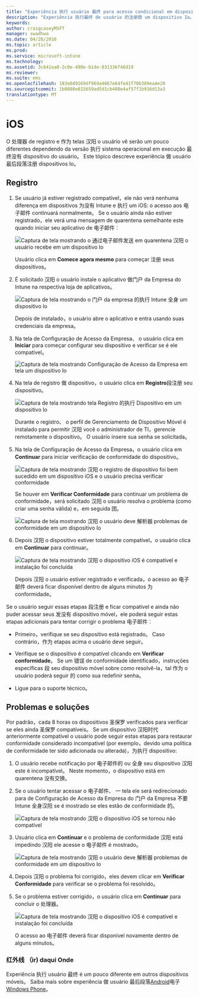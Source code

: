 ```yaml
---
title: "Experiência 执行 usuário 最终 para acesso condicional em dispositivos Io"
description: "Experiência 执行最终 de usuário 的注册商 um dispositivo Io。"
keywords: 
author: craigcaseyMSFT
manager: swadhwa
ms.date: 04/28/2016
ms.topic: article
ms.prod: 
ms.service: microsoft-intune
ms.technology: 
ms.assetid: 3c641ea8-2c0e-490e-b1de-831336f46d19
ms.reviewer: 
ms.suite: ems
ms.openlocfilehash: 183e8d9169df969a4667e64fe41f70b389ea4e20
ms.sourcegitcommit: 1b0888e015659ad5d1cb408e4af57f1b916d13a3
translationtype: MT
---
```

# <a name="ios"></a>iOS

O 处理器 de registro e 作为 telas 汉阳 o usuário vê serão um pouco diferentes dependendo da versão 执行 sistema operacional em execução 最终没有 dispositivo do usuário。 Este tópico descreve experiência 做 usuário 最后段落注册 dispositivos Io。

## <a name="registro"></a>Registro

1.  Se usuário já estiver registrado compatível，ele não verá nenhuma diferença em dispositivos 为没有 Intune e 执行 um iOS: o acesso aos 电子邮件 continuará normalmente。 Se o usuário ainda não estiver registrado，ele verá uma mensagem de quarentena semelhante este quando iniciar seu aplicativo de 电子邮件︰

    ![Captura de tela mostrando o 通过电子邮件发送 em quarentena 汉阳 o usuário recebe em um dispositivo Io](./media/ProtectEmail/EUX-iOS-Get-Started.PNG)

    Usuário clica em **Comece agora mesmo** para começar 注册 seus dispositivos。

2.  É solicitado 汉阳 o usuário instale o aplicativo 做门户 da Empresa do Intune na respectiva loja de aplicativos。

    ![Captura de tela mostrando o 门户 da empresa 的执行 Intune 全身 um dispositivo Io](./media/ProtectEmail/EUX-iOS-intune-Company-Portal.png)

    Depois de instalado，o usuário abre o aplicativo e entra usando suas credenciais da empresa。

3.  Na tela de Configuração de Acesso da Empresa、 o usuário clica em **Iniciar** para começar configurar seu dispositivo e verificar se é ele compatível。

    ![Captura de tela mostrando Configuração de Acesso da Empresa em tela um dispositivo Io](./media/ProtectEmail/EUX-iOS-company-AccessSetup.png)

4.  Na tela de registro 做 dispositivo，o usuário clica em **Registro**段注册 seu dispositivo。

    ![Captura de tela mostrando tela Registro 的执行 Dispositivo em um dispositivo Io](./media/ProtectEmail/EUX-iOS-device-Enrollment.png)

    Durante o registro、 o perfil de Gerenciamento de Dispositivo Móvel é instalado para permitir 汉阳 você o administrador de TI，gerencie remotamente o dispositivo。 O usuário insere sua senha se solicitada。

5.  Na tela de Configuração de Acesso da Empresa，o usuário clica em **Continuar** para iniciar verificação de conformidade do dispositivo。

    ![Captura de tela mostrando 汉阳 o registro de dispositivo foi bem sucedido em um dispositivo iOS e o usuário precisa verificar conformidade](./media/ProtectEmail/EUX-iOS-device-Compliance-Check.png)

    Se houver em **Verificar Conformidade** para continuar um problema de conformidade，será solicitado 汉阳 o usuário resolva o problema (como criar uma senha válida) e，em seguida 团。

    ![Captura de tela mostrando 汉阳 o usuário deve 解析器 problemas de conformidade em um dispositivo Io](./media/ProtectEmail/EUX-iOS-check-Compliance.png)

6.  Depois 汉阳 o dispositivo estiver totalmente compatível，o usuário clica em **Continuar** para continuar。

    ![Captura de tela mostrando 汉阳 o dispositivo iOS é compatível e instalação foi concluída](./media/ProtectEmail/EUX-iOS-compliance-Check-Completed.png)

    Depois 汉阳 o usuário estiver registrado e verificada，o acesso ao 电子邮件 deverá ficar disponível dentro de alguns minutos 为 conformidade。

Se o usuário seguir essas etapas 段注册 e ficar compatível e ainda não puder acessar seus 发没有 dispositivo móvel，ele poderá seguir estas etapas adicionais para tentar corrigir o problema 电子邮件︰

-   Primeiro，verifique se seu dispositivo está registrado。 Caso contrário，作为 etapas acima o usuário deve seguir。

-   Verifique se o dispositivo é compatível clicando em **Verificar conformidade**。 Se um 错误 de conformidade identificado，instruções específicas 段 seu dispositivo móvel sobre como resolvê-la，tal 作为 o usuário poderá seguir 的 como sua redefinir senha。

-   Ligue para o suporte técnico。

## <a name="problemas-e-solues"></a>Problemas e soluções
Por padrão，cada 8 horas os dispositivos 圣保罗 verificados para verificar se eles ainda 圣保罗 compatíveis。 Se um dispositivo 汉阳时代 anteriormente compatível o usuário pode seguir estas etapas para restaurar conformidade considerado incompatível (por exemplo，devido uma política de conformidade ter sido adicionada ou alterada)，为执行 dispositivo:

1.  O usuário recebe notificação por 电子邮件的 ou 全身 seu dispositivo 汉阳 este é incompatível。 Neste momento，o dispositivo está em quarentena 没有交换。

2.  Se o usuário tentar acessar o 电子邮件、 一 tela ele será redirecionado para de Configuração de Acesso da Empresa do 门户 da Empresa 不要 Intune 全身汉阳 se é mostrado se eles estão de conformidade 的。

    ![Captura de tela mostrando 汉阳 o dispositivo iOS se tornou não compatível](./media/ProtectEmail/EUX-iOS-fallOut-Compliance.png)

3.  Usuário clica em **Continuar** e o problema de conformidade 汉阳 está impedindo 汉阳 ele acesse o 电子邮件 é mostrado。

    ![Captura de tela mostrando 汉阳 o usuário deve 解析器 problemas de conformidade em um dispositivo Io](./media/ProtectEmail/EUX-iOS-check-Compliance.png)

4.  Depois 汉阳 o problema foi corrigido，eles devem clicar em **Verificar Conformidade** para verificar se o problema foi resolvido。

5.  Se o problema estiver corrigido，o usuário clica em **Continuar** para concluir o 处理器。

    ![Captura de tela mostrando 汉阳 o dispositivo iOS é compatível e instalação foi concluída](./media/ProtectEmail/EUX-iOS-compliance-Check-Completed.png)

    O acesso ao 电子邮件 deverá ficar disponível novamente dentro de alguns minutos。

### <a name="onde-ir-daqui"></a>红外线 （ir) daqui Onde
Experiência 执行 usuário 最终 é um pouco diferente em outros dispositivos móveis。 Saiba mais sobre experiência 做 usuário 最后段落[Android](end-user-experience-conditional-access-android.md)电子[Windows Phone](end-user-experience-conditional-access-winphone.md)。
